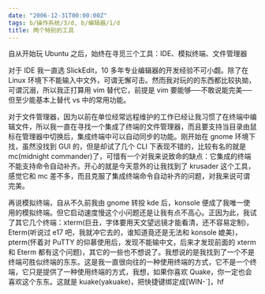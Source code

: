 ```yaml
---
date: "2006-12-31T00:00:00Z"
tags: b/操作系统/3/d, b/编辑器/1/d
title: 两个特别的工具
---
```


自从开始玩 Ubuntu 之后，始终在寻觅三个工具：IDE、模拟终端、文件管理器

对于 IDE 我一直选 SlickEdit，10 多年专业编辑器的开发经验不可小觑。除了在 Linux 环境下不能输入中文外，可谓无懈可击。然而我对玩的的东西都比较执拗，可谓沉溺，所以我正打算用 vim 替代它，前提是 vim 要能够──不敢说能完美──但至少能基本上替代 vs 中的常用功能。

对于文件管理器，因为以前在单位经常远程维护的工作已经让我习惯了在终端中编辑文件，所以我一直在寻找一个集成了终端的文件管理器，而且要支持当目录由鼠标在管理器中切换后，集成终端中可以自动同步的功能。刚开始在 gnome 环境下找，虽然没找到 GUI 的，但是却试了几个 CLI 下表现不错的，比较有名的就是 mc(midnight commander)了，可惜有一个对我来说致命的缺点：它集成的终端不能支持命令自动补齐。开心的就是今天意外的让我找到了 krusader 这个工具，感觉它和 mc 差不多，而且克服了集成终端命令自动补齐的问题，对我来说可谓完美。 

再说模拟终端，自从不久前我由 gnome 转投 kde 后，konsole 便成了我唯一使用的模拟终端。但它启动速度慢这个小问题还是让我有点不高心。正因为此，我试了其它几个终端：xterm(巨丑，字体要用天文望远镜才能看清，还不容易定制)，Eterm(听说过 e17 吧，我就冲它去的，谁知道竟还是无法和 konsole 媲美)，pterm(怀着对 PuTTY 的仰慕使用后，发现不能输中文，后来才发现前面的 xterm 和 Eterm 都有这个问题)，其它的一些也不想说了。我想说的是我找到了一个不是终端可胜似终端的东东。这是我一直很向往的一种使用终端的方式，它不是一个终端，它只是提供了一种使用终端的方式，我想，如果你喜欢 Quake，你一定也会喜欢这个东东。这就是 kuake(yakuake)，把快捷键绑定成[WIN-`]，hf 
